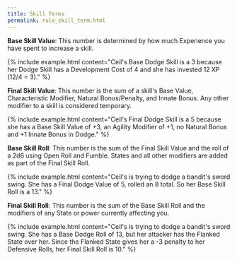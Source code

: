 ```yaml
---
title: Skill Terms
permalink: rule_skill_term.html
---
```


**Base Skill Value**: This number is determined by how much Experience you have spent to increase a skill. 

{% include example.html content="Ceil's Base Dodge Skill is a 3 because her Dodge Skill has a Development Cost of 4 and she has invested 12 XP (12/4 = 3)." %}

**Final Skill Value**: This number is the sum of a skill's Base Value, Characteristic Modifier, Natural Bonus/Penalty, and Innate Bonus. Any other modifier to a skill is considered temporary. 

{% include example.html content="Ceil's Final Dodge Skill is a 5 because she has a Base Skill Value of +3, an Agility Modifier of +1, no Natural Bonus and +1 Innate Bonus in Dodge." %}

**Base Skill Roll**: This number is the sum of the Final Skill Value and the roll of a 2d6 using Open Roll and Fumble. States and all other modifiers are added as part of the Final Skill Roll.

{% include example.html content="Ceil's is trying to dodge a bandit's sword swing. She has a Final Dodge Value of 5, rolled an 8 total. So her Base Skill Roll is a 13." %}

**Final Skill Roll**: This number is the sum of the Base Skill Roll and the modifiers of any State or power currently affecting you.

{% include example.html content="Ceil's is trying to dodge a bandit's sword swing. She has a Base Dodge Roll of 13, but her attacker has the Flanked State over her. Since the Flanked State gives her a -3 penalty to her Defensive Rolls, her Final Skill Roll is 10." %}